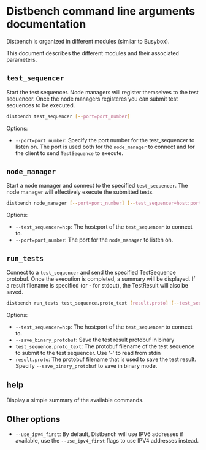 # Distbench command line arguments documentation

Distbench is organized in different modules (similar to Busybox).

This document describes the different modules and their associated parameters.

## `test_sequencer`

Start the test sequencer. Node managers will register themselves to the test
sequencer. Once the node managers registeres you can submit test sequences to
be executed.

``` bash
distbench test_sequencer [--port=port_number]
```

Options:
- `--port=port_number`: Specify the port number for the test\_sequencer to
  listen on. The port is used both for the `node_manager` to connect and for
  the client to send `TestSequence` to execute.

## `node_manager`

Start a node manager and connect to the specified `test_sequencer`. The
node manager will effectively execute the submitted tests.

``` bash
distbench node_manager [--port=port_number] [--test_sequencer=host:port]
```

Options:
- `--test_sequencer=h:p`: The host:port of the `test_sequencer` to connect to.
- `--port=port_number`: The port for the `node_manager` to listen on.

## `run_tests`

Connect to a `test_sequencer` and send the specified TestSequence protobuf. Once
the execution is completed, a summary will be displayed. If a result filename is
specified (or - for stdout), the TestResult will also be saved.

``` bash
distbench run_tests test_sequence.proto_text [result.proto] [--test_sequencer=host:port]
```

Options:
- `--test_sequencer=h:p`: The host:port of the `test_sequencer` to connect to.
- `--save_binary_protobuf`: Save the test result protobuf in binary
- `test_sequence.proto_text`: The protobuf filename of the test sequence to
  submit to the test sequencer. Use '-' to read from stdin
- `result.proto`: The protobuf filename that is used to save the test result.
  Specify `--save_binary_protobuf` to save in binary mode.

## help

Display a simple summary of the available commands.

## Other options

- `--use_ipv4_first`: By default, Distbench will use IPV6 addresses if
  available, use the `--use_ipv4_first` flags to use IPV4 addresses instead.

